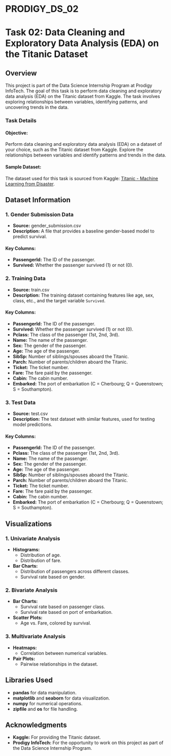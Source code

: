 # PRODIGY_DS_02
# Task 02: Data Cleaning and Exploratory Data Analysis (EDA) on the Titanic Dataset

## Overview
This project is part of the Data Science Internship Program at Prodigy InfoTech. The goal of this task is to perform data cleaning and exploratory data analysis (EDA) on the Titanic dataset from Kaggle. The task involves exploring relationships between variables, identifying patterns, and uncovering trends in the data.

### Task Details
#### Objective:
Perform data cleaning and exploratory data analysis (EDA) on a dataset of your choice, such as the Titanic dataset from Kaggle. Explore the relationships between variables and identify patterns and trends in the data.

#### Sample Dataset:
The dataset used for this task is sourced from Kaggle: [Titanic - Machine Learning from Disaster](https://www.kaggle.com/c/titanic/data).

## Dataset Information
### 1. Gender Submission Data
- **Source:** gender_submission.csv
- **Description:** A file that provides a baseline gender-based model to predict survival.
#### Key Columns:
- **PassengerId:** The ID of the passenger.
- **Survived:** Whether the passenger survived (1) or not (0).

### 2. Training Data
- **Source:** train.csv
- **Description:** The training dataset containing features like age, sex, class, etc., and the target variable `Survived`.
#### Key Columns:
- **PassengerId:** The ID of the passenger.
- **Survived:** Whether the passenger survived (1) or not (0).
- **Pclass:** The class of the passenger (1st, 2nd, 3rd).
- **Name:** The name of the passenger.
- **Sex:** The gender of the passenger.
- **Age:** The age of the passenger.
- **SibSp:** Number of siblings/spouses aboard the Titanic.
- **Parch:** Number of parents/children aboard the Titanic.
- **Ticket:** The ticket number.
- **Fare:** The fare paid by the passenger.
- **Cabin:** The cabin number.
- **Embarked:** The port of embarkation (C = Cherbourg; Q = Queenstown; S = Southampton).

### 3. Test Data
- **Source:** test.csv
- **Description:** The test dataset with similar features, used for testing model predictions.
#### Key Columns:
- **PassengerId:** The ID of the passenger.
- **Pclass:** The class of the passenger (1st, 2nd, 3rd).
- **Name:** The name of the passenger.
- **Sex:** The gender of the passenger.
- **Age:** The age of the passenger.
- **SibSp:** Number of siblings/spouses aboard the Titanic.
- **Parch:** Number of parents/children aboard the Titanic.
- **Ticket:** The ticket number.
- **Fare:** The fare paid by the passenger.
- **Cabin:** The cabin number.
- **Embarked:** The port of embarkation (C = Cherbourg; Q = Queenstown; S = Southampton).

## Visualizations
### 1. Univariate Analysis
- **Histograms:**
  - Distribution of age.
  - Distribution of fare.
- **Bar Charts:**
  - Distribution of passengers across different classes.
  - Survival rate based on gender.

### 2. Bivariate Analysis
- **Bar Charts:**
  - Survival rate based on passenger class.
  - Survival rate based on port of embarkation.
- **Scatter Plots:**
  - Age vs. Fare, colored by survival.

### 3. Multivariate Analysis
- **Heatmaps:**
  - Correlation between numerical variables.
- **Pair Plots:**
  - Pairwise relationships in the dataset.

## Libraries Used
- **pandas** for data manipulation.
- **matplotlib** and **seaborn** for data visualization.
- **numpy** for numerical operations.
- **zipfile** and **os** for file handling.

## Acknowledgments
- **Kaggle:** For providing the Titanic dataset.
- **Prodigy InfoTech:** For the opportunity to work on this project as part of the Data Science Internship Program.
